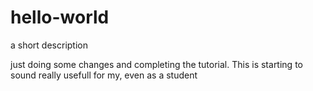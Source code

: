 # hello-world
a short description

just doing some changes and completing the tutorial.
This is starting to sound really usefull for my, even as a student
